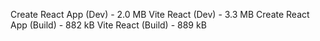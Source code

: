 Create React App (Dev) - 2.0 MB
Vite React (Dev) - 3.3 MB
Create React App (Build) - 882 kB
Vite React (Build) - 889 kB
